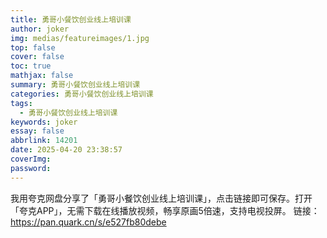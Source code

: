 ```yaml
---
title: 勇哥小餐饮创业线上培训课
author: joker
img: medias/featureimages/1.jpg
top: false
cover: false
toc: true
mathjax: false
summary: 勇哥小餐饮创业线上培训课
categories: 勇哥小餐饮创业线上培训课
tags:
  - 勇哥小餐饮创业线上培训课
keywords: joker
essay: false
abbrlink: 14201
date: 2025-04-20 23:38:57
coverImg:
password:
---
```


我用夸克网盘分享了「勇哥小餐饮创业线上培训课」，点击链接即可保存。打开「夸克APP」，无需下载在线播放视频，畅享原画5倍速，支持电视投屏。
链接：https://pan.quark.cn/s/e527fb80debe
